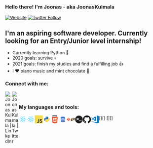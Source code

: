 ### Hello there! I'm Joonas - aka JoonasKulmala

[![Website](https://img.shields.io/website?label=LinkedIn.com&style=for-the-badge&url=https%3A%2F%2Fcodestackr.com)](https://www.linkedin.com/in/joonas-kulmala-0a583914a/)
[![Twitter Follow](https://img.shields.io/twitter/follow/JoonasKulmala?color=1DA1F2&logo=twitter&style=for-the-badge)](https://twitter.com/intent/follow?original_referer=https%3A%2F%2Fgithub.com%2FcodeSTACKr&screen_name=JoonasKulmala)

## I'm an aspiring software developer. Currently looking for an Entry/Junior level internship!

- Currently learning Python :snake:
- 2020 goals: survive :skull:
- 2021 goals: finish my studies and find a fulfilling job :+1:
- I :heart: piano music and mint chocolate :chocolate_bar:

### Connect with me:

<!--[<img align="left" alt="" width="22px" src="https://raw.githubusercontent.com/iconic/open-iconic/master/svg/globe.svg" />][website]-->
[<img align="left" alt="JoonasKulmala | LinkedIn" width="22px" src="https://cdn.jsdelivr.net/npm/simple-icons@v3/icons/linkedin.svg" />][linkedin]
[<img align="left" alt="JoonasKulmala | Twitter" width="22px" src="https://cdn.jsdelivr.net/npm/simple-icons@v3/icons/twitter.svg" />][twitter]

<br />

### My languages and tools:

[<img align="left" alt="React" width="26px" src="https://raw.githubusercontent.com/github/explore/80688e429a7d4ef2fca1e82350fe8e3517d3494d/topics/react/react.png" />][react]
[<img align="left" alt="React" width="26px" src="https://raw.githubusercontent.com/github/explore/80688e429a7d4ef2fca1e82350fe8e3517d3494d/topics/react/react.png" />][reactnative]
[<img align="left" alt="JavaScript" width="26px" src="https://raw.githubusercontent.com/github/explore/80688e429a7d4ef2fca1e82350fe8e3517d3494d/topics/javascript/javascript.png" />][javascript]
[<img align="left" alt="Python" width="26px" src="https://raw.githubusercontent.com/github/explore/78df643247d429f6cc873026c0622819ad797942/topics/python/python.png" />][python]
[<img align="left" alt="HTML5" width="26px" src="https://raw.githubusercontent.com/github/explore/80688e429a7d4ef2fca1e82350fe8e3517d3494d/topics/html/html.png" />][html5]
[<img align="left" alt="SQL" width="26px" src="https://raw.githubusercontent.com/github/explore/80688e429a7d4ef2fca1e82350fe8e3517d3494d/topics/sql/sql.png" />][]
[<img align="left" alt="Git" width="26px" src="https://raw.githubusercontent.com/github/explore/80688e429a7d4ef2fca1e82350fe8e3517d3494d/topics/git/git.png" />][git]
[<img align="left" alt="Terminal" width="26px" src="https://raw.githubusercontent.com/github/explore/80688e429a7d4ef2fca1e82350fe8e3517d3494d/topics/terminal/terminal.png" />][]
[<img align="left" alt="GitHub" width="26px" src="https://raw.githubusercontent.com/github/explore/78df643247d429f6cc873026c0622819ad797942/topics/github/github.png" />][github]
[<img align="left" alt="Visual Studio Code" width="26px" src="https://raw.githubusercontent.com/github/explore/80688e429a7d4ef2fca1e82350fe8e3517d3494d/topics/visual-studio-code/visual-studio-code.png" />][visualstudiocode]

<br />
<br />

<!--[website]: https://www.linkedin.com/in/joonas-kulmala-0a583914a/-->
[twitter]: https://twitter.com/JoonasKulmala
[linkedin]: https://www.linkedin.com/in/joonas-kulmala-0a583914a/

[github]: https://github.com/
[visualstudiocode]: https://code.visualstudio.com/
[git]: https://git-scm.com/

[html5]: https://html.com/html5/
[react]: https://reactjs.org/
[reactnative]: https://reactnative.dev/
[javascript]: https://www.javascript.com/
[python]: https://www.python.org/
[java]: https://www.java.com/en/